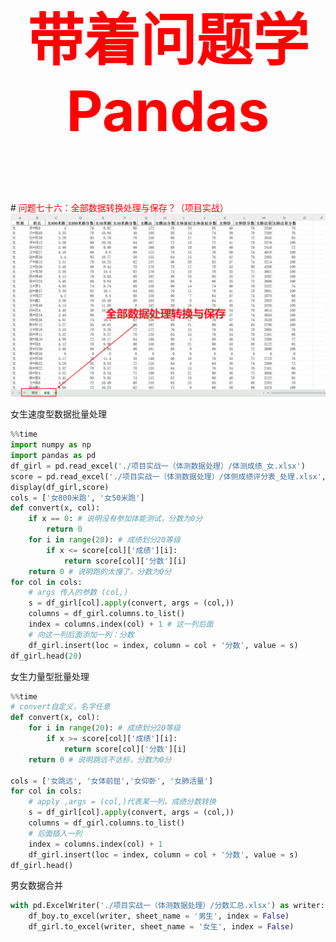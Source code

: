 

<p style="font-size: 90px;font-weight: bold;text-align: center;color: red;">带着问题学Pandas</p>
# <font color='red'>问题七十六：全部数据转换处理与保存？（项目实战）</font>

<img src="./images/76-全部数据处理转换与保存.png" style="zoom:67%;" />

女生速度型数据批量处理

```Python
%%time
import numpy as np
import pandas as pd
df_girl = pd.read_excel('./项目实战一（体测数据处理）/体测成绩_女.xlsx')
score = pd.read_excel('./项目实战一（体测数据处理）/体侧成绩评分表_处理.xlsx', header = [0,1],index_col=0)
display(df_girl,score)
cols = ['女800米跑', '女50米跑']
def convert(x, col):
    if x == 0: # 说明没有参加体能测试，分数为0分
        return 0
    for i in range(20): # 成绩划分20等级
        if x <= score[col]['成绩'][i]:
            return score[col]['分数'][i]
    return 0 # 说明跑的太慢了，分数为0分
for col in cols:
    # args 传入的参数 (col,)
    s = df_girl[col].apply(convert, args = (col,))
    columns = df_girl.columns.to_list()
    index = columns.index(col) + 1 # 这一列后面
    # 向这一列后面添加一列：分数
    df_girl.insert(loc = index, column = col + '分数', value = s)
df_girl.head(20)
```

女生力量型批量处理

```Python
%%time
# convert自定义，名字任意
def convert(x, col):
    for i in range(20): # 成绩划分20等级
        if x >= score[col]['成绩'][i]:
            return score[col]['分数'][i]
    return 0 # 说明跳远不达标，分数为0分

cols = ['女跳远', '女体前屈','女仰卧', '女肺活量']
for col in cols:
    # apply ,args = (col,)代表某一列，成绩分数转换
    s = df_girl[col].apply(convert, args = (col,))
    columns = df_girl.columns.to_list()
    # 后面插入一列
    index = columns.index(col) + 1
    df_girl.insert(loc = index, column = col + '分数', value = s)
df_girl.head()
```

男女数据合并

```Python
with pd.ExcelWriter('./项目实战一（体测数据处理）/分数汇总.xlsx') as writer:
    df_boy.to_excel(writer, sheet_name = '男生', index = False)
    df_girl.to_excel(writer, sheet_name = '女生', index = False)
```